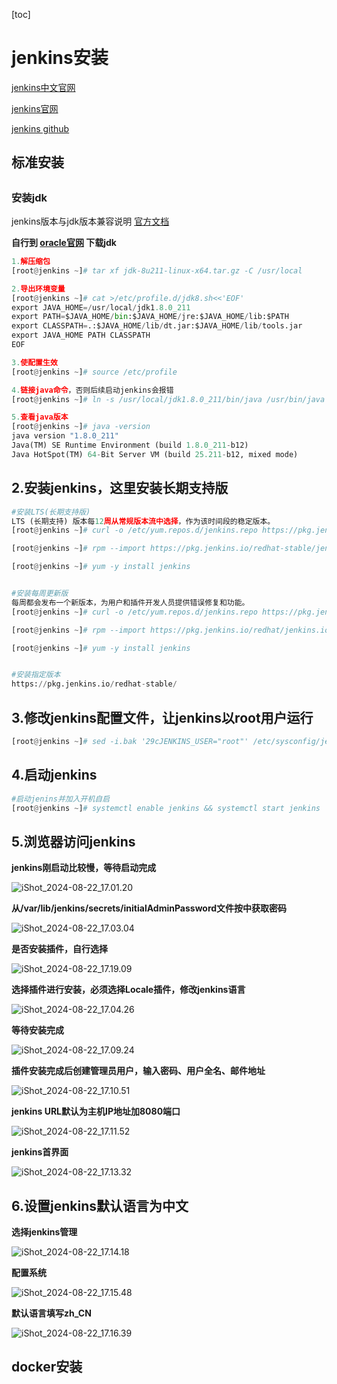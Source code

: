 [toc]



# jenkins安装

[jenkins中文官网](https://jenkins.io/zh/)

[jenkins官网](https://jenkins.io)

[jenkins github](https://github.com/jenkinsci/jenkins)



## 标准安装



















## 





### 安装jdk

jenkins版本与jdk版本兼容说明 [官方文档](https://www.jenkins.io/doc/book/platform-information/support-policy-java/)





**自行到 [oracle官网](https://www.oracle.com/technetwork/java/javase/downloads/index.html) 下载jdk**



```python
1.解压缩包
[root@jenkins ~]# tar xf jdk-8u211-linux-x64.tar.gz -C /usr/local

2.导出环境变量
[root@jenkins ~]# cat >/etc/profile.d/jdk8.sh<<'EOF'
export JAVA_HOME=/usr/local/jdk1.8.0_211
export PATH=$JAVA_HOME/bin:$JAVA_HOME/jre:$JAVA_HOME/lib:$PATH
export CLASSPATH=.:$JAVA_HOME/lib/dt.jar:$JAVA_HOME/lib/tools.jar
export JAVA_HOME PATH CLASSPATH
EOF

3.使配置生效
[root@jenkins ~]# source /etc/profile

4.链接java命令，否则后续启动jenkins会报错
[root@jenkins ~]# ln -s /usr/local/jdk1.8.0_211/bin/java /usr/bin/java

5.查看java版本
[root@jenkins ~]# java -version
java version "1.8.0_211"
Java(TM) SE Runtime Environment (build 1.8.0_211-b12)
Java HotSpot(TM) 64-Bit Server VM (build 25.211-b12, mixed mode)
```



## 2.安装jenkins，这里安装长期支持版

```python
#安装LTS(长期支持版)
LTS (长期支持) 版本每12周从常规版本流中选择，作为该时间段的稳定版本。
[root@jenkins ~]# curl -o /etc/yum.repos.d/jenkins.repo https://pkg.jenkins.io/redhat-stable/jenkins.repo

[root@jenkins ~]# rpm --import https://pkg.jenkins.io/redhat-stable/jenkins.io.key

[root@jenkins ~]# yum -y install jenkins


#安装每周更新版
每周都会发布一个新版本，为用户和插件开发人员提供错误修复和功能。
[root@jenkins ~]# curl -o /etc/yum.repos.d/jenkins.repo https://pkg.jenkins.io/redhat/jenkins.repo

[root@jenkins ~]# rpm --import https://pkg.jenkins.io/redhat/jenkins.io.key

[root@jenkins ~]# yum -y install jenkins


#安装指定版本
https://pkg.jenkins.io/redhat-stable/
```



## 3.修改jenkins配置文件，让jenkins以root用户运行

```python
[root@jenkins ~]# sed -i.bak '29cJENKINS_USER="root"' /etc/sysconfig/jenkins
```



## 4.启动jenkins

```python
#启动jenins并加入开机自启
[root@jenkins ~]# systemctl enable jenkins && systemctl start jenkins
```



## **5.浏览器访问jenkins**

**jenkins刚启动比较慢，等待启动完成**

![iShot_2024-08-22_17.01.20](https://raw.githubusercontent.com/pptfz/picgo-images/master/img/iShot_2024-08-22_17.01.20.png)





**从/var/lib/jenkins/secrets/initialAdminPassword文件按中获取密码**

![iShot_2024-08-22_17.03.04](https://raw.githubusercontent.com/pptfz/picgo-images/master/img/iShot_2024-08-22_17.03.04.png)







**是否安装插件，自行选择**

![iShot_2024-08-22_17.19.09](https://raw.githubusercontent.com/pptfz/picgo-images/master/img/iShot_2024-08-22_17.19.09.png)





**选择插件进行安装，必须选择Locale插件，修改jenkins语言**

![iShot_2024-08-22_17.04.26](https://raw.githubusercontent.com/pptfz/picgo-images/master/img/iShot_2024-08-22_17.04.26.png)





**等待安装完成**

![iShot_2024-08-22_17.09.24](https://raw.githubusercontent.com/pptfz/picgo-images/master/img/iShot_2024-08-22_17.09.24.png)



**插件安装完成后创建管理员用户，输入密码、用户全名、邮件地址**

![iShot_2024-08-22_17.10.51](https://raw.githubusercontent.com/pptfz/picgo-images/master/img/iShot_2024-08-22_17.10.51.png)



**jenkins URL默认为主机IP地址加8080端口**

![iShot_2024-08-22_17.11.52](https://raw.githubusercontent.com/pptfz/picgo-images/master/img/iShot_2024-08-22_17.11.52.png)





**jenkins首界面**

![iShot_2024-08-22_17.13.32](https://raw.githubusercontent.com/pptfz/picgo-images/master/img/iShot_2024-08-22_17.13.32.png)





## 6.设置jenkins默认语言为中文

**选择jenkins管理**

![iShot_2024-08-22_17.14.18](https://raw.githubusercontent.com/pptfz/picgo-images/master/img/iShot_2024-08-22_17.14.18.png)



**配置系统**

![iShot_2024-08-22_17.15.48](https://raw.githubusercontent.com/pptfz/picgo-images/master/img/iShot_2024-08-22_17.15.48.png)





**默认语言填写zh_CN**

![iShot_2024-08-22_17.16.39](https://raw.githubusercontent.com/pptfz/picgo-images/master/img/iShot_2024-08-22_17.16.39.png)









## docker安装

